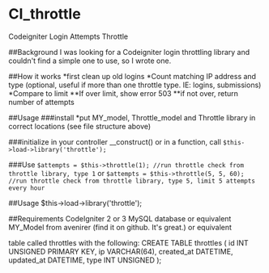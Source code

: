 # CI_throttle
Codeigniter Login Attempts Throttle

##Background
I was looking for a Codeigniter login throttling library and couldn't find a simple one to use, so I wrote one.

##How it works
*first clean up old logins
*Count matching IP address and type (optional, useful if more than one throttle type. IE: logins, submissions)
*Compare to limit
**If over limit, show error 503
**if not over, return number of attempts

##Usage
###install
*put MY_model, Throttle_model and Throttle library in correct locations (see file structure above)

###initialize
in your controller __construct() or in a function, call 
```$this->load->library('throttle');```

###Use
```$attempts = $this->throttle(1); //run throttle check from throttle library, type 1```
or
```$attempts = $this->throttle(5, 5, 60); //run throttle check from throttle library, type 5, limit 5 attempts every hour```


##Usage
$this->load->library('throttle');

##Requirements
CodeIgniter 2 or 3
MySQL database or equivalent
MY_Model from avenirer (find it on github. It's great.) or equivalent

table called throttles with the following:
CREATE TABLE throttles
(
  id INT UNSIGNED PRIMARY KEY,
  ip VARCHAR(64),
  created_at DATETIME,
  updated_at DATETIME,
  type INT UNSIGNED
);
